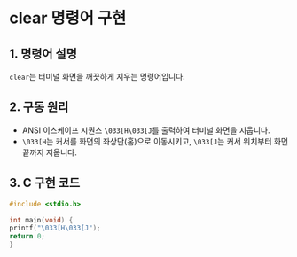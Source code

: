 # clear 명령어 구현

## 1. 명령어 설명
`clear`는 터미널 화면을 깨끗하게 지우는 명령어입니다.

## 2. 구동 원리
- ANSI 이스케이프 시퀀스 `\033[H\033[J`를 출력하여 터미널 화면을 지웁니다.
- `\033[H`는 커서를 화면의 좌상단(홈)으로 이동시키고, `\033[J`는 커서 위치부터 화면 끝까지 지웁니다.

## 3. C 구현 코드
```c
#include <stdio.h>

int main(void) {
printf("\033[H\033[J");
return 0;
}
```
